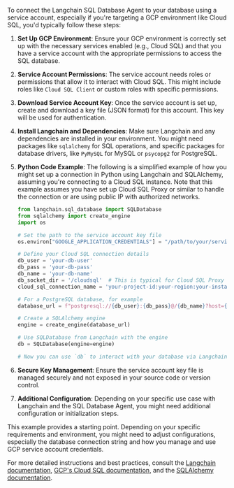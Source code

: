 To connect the Langchain SQL Database Agent to your database using a service account, especially if you're targeting a GCP environment like Cloud SQL, you'd typically follow these steps:

1. **Set Up GCP Environment**: Ensure your GCP environment is correctly set up with the necessary services enabled (e.g., Cloud SQL) and that you have a service account with the appropriate permissions to access the SQL database.

2. **Service Account Permissions**: The service account needs roles or permissions that allow it to interact with Cloud SQL. This might include roles like `Cloud SQL Client` or custom roles with specific permissions.

3. **Download Service Account Key**: Once the service account is set up, create and download a key file (JSON format) for this account. This key will be used for authentication.

4. **Install Langchain and Dependencies**: Make sure Langchain and any dependencies are installed in your environment. You might need packages like `sqlalchemy` for SQL operations, and specific packages for database drivers, like `PyMySQL` for MySQL or `psycopg2` for PostgreSQL.

5. **Python Code Example**: The following is a simplified example of how you might set up a connection in Python using Langchain and SQLAlchemy, assuming you're connecting to a Cloud SQL instance. Note that this example assumes you have set up Cloud SQL Proxy or similar to handle the connection or are using public IP with authorized networks.

    ```python
    from langchain.sql_database import SQLDatabase
    from sqlalchemy import create_engine
    import os

    # Set the path to the service account key file
    os.environ["GOOGLE_APPLICATION_CREDENTIALS"] = "/path/to/your/service-account-file.json"

    # Define your Cloud SQL connection details
    db_user = 'your-db-user'
    db_pass = 'your-db-pass'
    db_name = 'your-db-name'
    db_socket_dir = '/cloudsql'  # This is typical for Cloud SQL Proxy
    cloud_sql_connection_name = 'your-project-id:your-region:your-instance-id'

    # For a PostgreSQL database, for example
    database_url = f"postgresql://{db_user}:{db_pass}@/{db_name}?host={db_socket_dir}/{cloud_sql_connection_name}"

    # Create a SQLAlchemy engine
    engine = create_engine(database_url)

    # Use SQLDatabase from Langchain with the engine
    db = SQLDatabase(engine=engine)

    # Now you can use `db` to interact with your database via Langchain's SQL Database Agent
    ```

6. **Secure Key Management**: Ensure the service account key file is managed securely and not exposed in your source code or version control.

7. **Additional Configuration**: Depending on your specific use case with Langchain and the SQL Database Agent, you might need additional configuration or initialization steps.

This example provides a starting point. Depending on your specific requirements and environment, you might need to adjust configurations, especially the database connection string and how you manage and use GCP service account credentials.

For more detailed instructions and best practices, consult the [Langchain documentation](https://langchain.com/docs/), [GCP's Cloud SQL documentation](https://cloud.google.com/sql/docs), and the [SQLAlchemy documentation](https://www.sqlalchemy.org/).